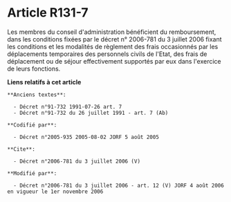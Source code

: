 # Article R131-7

Les membres du conseil d'administration bénéficient du remboursement, dans les conditions fixées par le décret n° 2006-781 du
3 juillet 2006 fixant les conditions et les modalités de règlement des frais occasionnés par les déplacements temporaires des
personnels civils de l'Etat, des frais de déplacement ou de séjour effectivement supportés par eux dans l'exercice de leurs
fonctions.

**Liens relatifs à cet article**

	**Anciens textes**:

	  - Décret n°91-732 1991-07-26 art. 7
	  - Décret n°91-732 du 26 juillet 1991 - art. 7 (Ab)

	**Codifié par**:

	  - Décret n°2005-935 2005-08-02 JORF 5 août 2005

	**Cite**:

	  - Décret n°2006-781 du 3 juillet 2006 (V)

	**Modifié par**:

	  - Décret n°2006-781 du 3 juillet 2006 - art. 12 (V) JORF 4 août 2006 en vigueur le 1er novembre 2006
